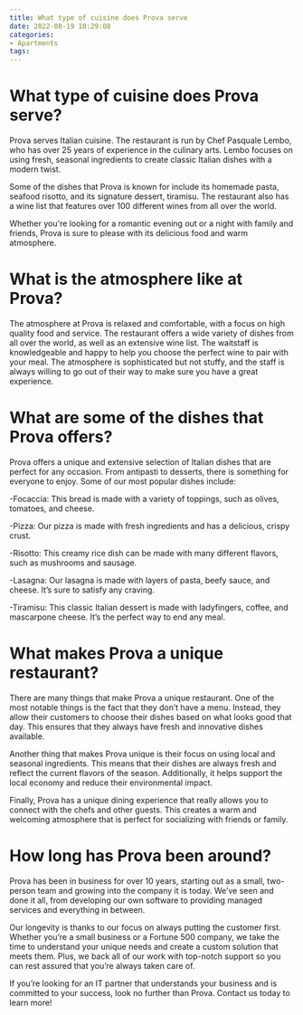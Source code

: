 ```yaml
---
title: What type of cuisine does Prova serve 
date: 2022-08-19 10:29:08
categories:
- Apartments
tags:
---
```



#  What type of cuisine does Prova serve? 

Prova serves Italian cuisine. The restaurant is run by Chef Pasquale Lembo, who has over 25 years of experience in the culinary arts. Lembo focuses on using fresh, seasonal ingredients to create classic Italian dishes with a modern twist. 

Some of the dishes that Prova is known for include its homemade pasta, seafood risotto, and its signature dessert, tiramisu. The restaurant also has a wine list that features over 100 different wines from all over the world. 

Whether you're looking for a romantic evening out or a night with family and friends, Prova is sure to please with its delicious food and warm atmosphere.

#  What is the atmosphere like at Prova? 

The atmosphere at Prova is relaxed and comfortable, with a focus on high quality food and service. The restaurant offers a wide variety of dishes from all over the world, as well as an extensive wine list. The waitstaff is knowledgeable and happy to help you choose the perfect wine to pair with your meal. The atmosphere is sophisticated but not stuffy, and the staff is always willing to go out of their way to make sure you have a great experience.

#  What are some of the dishes that Prova offers? 

Prova offers a unique and extensive selection of Italian dishes that are perfect for any occasion. From antipasti to desserts, there is something for everyone to enjoy. Some of our most popular dishes include:

-Focaccia: This bread is made with a variety of toppings, such as olives, tomatoes, and cheese.

-Pizza: Our pizza is made with fresh ingredients and has a delicious, crispy crust.

-Risotto: This creamy rice dish can be made with many different flavors, such as mushrooms and sausage.

-Lasagna: Our lasagna is made with layers of pasta, beefy sauce, and cheese. It’s sure to satisfy any craving.

-Tiramisu: This classic Italian dessert is made with ladyfingers, coffee, and mascarpone cheese. It’s the perfect way to end any meal.

#  What makes Prova a unique restaurant? 

There are many things that make Prova a unique restaurant. One of the most notable things is the fact that they don’t have a menu. Instead, they allow their customers to choose their dishes based on what looks good that day. This ensures that they always have fresh and innovative dishes available. 

Another thing that makes Prova unique is their focus on using local and seasonal ingredients. This means that their dishes are always fresh and reflect the current flavors of the season. Additionally, it helps support the local economy and reduce their environmental impact. 

Finally, Prova has a unique dining experience that really allows you to connect with the chefs and other guests. This creates a warm and welcoming atmosphere that is perfect for socializing with friends or family.

#  How long has Prova been around?

Prova has been in business for over 10 years, starting out as a small, two-person team and growing into the company it is today. We’ve seen and done it all, from developing our own software to providing managed services and everything in between.

Our longevity is thanks to our focus on always putting the customer first. Whether you’re a small business or a Fortune 500 company, we take the time to understand your unique needs and create a custom solution that meets them. Plus, we back all of our work with top-notch support so you can rest assured that you’re always taken care of.

If you’re looking for an IT partner that understands your business and is committed to your success, look no further than Prova. Contact us today to learn more!